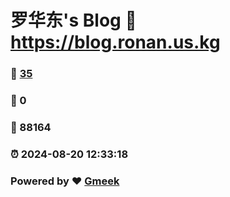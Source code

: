 # 罗华东's Blog :link: https://blog.ronan.us.kg 
### :page_facing_up: [35](https://blog.ronan.us.kg/tag.html) 
### :speech_balloon: 0 
### :hibiscus: 88164 
### :alarm_clock: 2024-08-20 12:33:18 
### Powered by :heart: [Gmeek](https://github.com/Meekdai/Gmeek)
